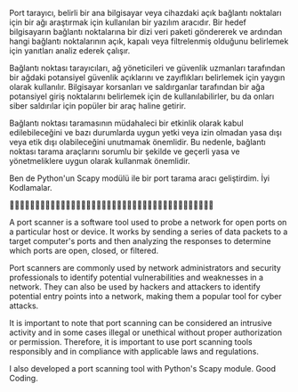 Port tarayıcı, belirli bir ana bilgisayar veya cihazdaki açık bağlantı noktaları için bir ağı araştırmak için kullanılan bir yazılım aracıdır. Bir hedef bilgisayarın bağlantı noktalarına bir dizi veri paketi göndererek ve ardından hangi bağlantı noktalarının açık, kapalı veya filtrelenmiş olduğunu belirlemek için yanıtları analiz ederek çalışır.

Bağlantı noktası tarayıcıları, ağ yöneticileri ve güvenlik uzmanları tarafından bir ağdaki potansiyel güvenlik açıklarını ve zayıflıkları belirlemek için yaygın olarak kullanılır. Bilgisayar korsanları ve saldırganlar tarafından bir ağa potansiyel giriş noktalarını belirlemek için de kullanılabilirler, bu da onları siber saldırılar için popüler bir araç haline getirir.

Bağlantı noktası taramasının müdahaleci bir etkinlik olarak kabul edilebileceğini ve bazı durumlarda uygun yetki veya izin olmadan yasa dışı veya etik dışı olabileceğini unutmamak önemlidir. Bu nedenle, bağlantı noktası tarama araçlarını sorumlu bir şekilde ve geçerli yasa ve yönetmeliklere uygun olarak kullanmak önemlidir.

Ben de Python'un Scapy modülü ile bir port tarama aracı geliştirdim.
İyi Kodlamalar.

🚀🚀🚀🚀🚀🚀🚀🚀🚀🚀🚀🚀🚀🚀🚀🚀🚀🚀🚀🚀🚀🚀🚀🚀🚀🚀🚀🚀🚀🚀🚀🚀🚀🚀🚀🚀🚀🚀🚀🚀

A port scanner is a software tool used to probe a network for open ports on a particular host or device. It works by sending a series of data packets to a target computer's ports and then analyzing the responses to determine which ports are open, closed, or filtered.

Port scanners are commonly used by network administrators and security professionals to identify potential vulnerabilities and weaknesses in a network. They can also be used by hackers and attackers to identify potential entry points into a network, making them a popular tool for cyber attacks.

It is important to note that port scanning can be considered an intrusive activity and in some cases illegal or unethical without proper authorization or permission. Therefore, it is important to use port scanning tools responsibly and in compliance with applicable laws and regulations.

I also developed a port scanning tool with Python's Scapy module.
Good Coding.
